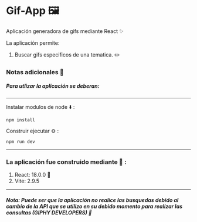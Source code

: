 # Gif-App 🖼️

Aplicación generadora de gifs mediante React ✨

La aplicación permite: 

1. Buscar gifs especificos de una tematica. ✏️

### Notas adicionales 📗

##### Para utlizar la aplicación se deberan:

---

Instalar modulos de node ⬇️ :

```
npm install
```

Construir ejecutar ⚙️ :

```
npm run dev
```

---

### La aplicación fue construido mediante 🔧 :

1. React: 18.0.0 🚀
2. Vite: 2.9.5

---

##### Nota: Puede ser que la aplicación no realice las busquedas debido al cambio de la API que se utilizo en su debido momento para realizar las consultas (GIPHY DEVELOPERS) 🚀

